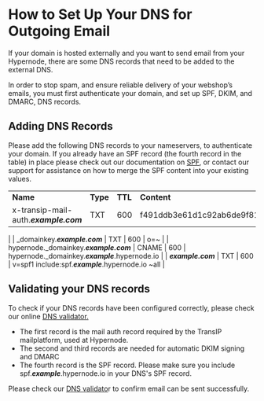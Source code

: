 <!-- source: https://support.hypernode.com/en/hypernode/email/how-to-set-up-your-dns-for-outgoing-email/ -->

# How to Set Up Your DNS for Outgoing Email

If your domain is hosted externally and you want to send email from your Hypernode, there are some DNS records that need to be added to the external DNS.

In order to stop spam, and ensure reliable delivery of your webshop’s emails, you must first authenticate your domain, and set up SPF, DKIM, and DMARC, DNS records.

## Adding DNS Records

Please add the following DNS records to your nameservers, to authenticate your domain. If you already have an SPF record (the fourth record in the table) in place please check out our documentation on [SPF](https://support.hypernode.com/en/hypernode/dns/how-to-set-up-your-spf-records-for-hypernode), or contact our support for assistance on how to merge the SPF content into your existing values.

|                                       |          |         |                                                                  |
| ------------------------------------- | -------- | ------- | ---------------------------------------------------------------- |
| **Name**                              | **Type** | **TTL** | **Content**                                                      |
| x-transip-mail-auth.***example.com*** | TXT      | 600     | f491ddb3e61d1c92ab6de9f81257b1c0b95986d6550517f005c8e5e895da6fd2 |

|
| \_domainkey.***example.com*** | TXT | 600 | o=~ |
| hypernode.\_domainkey.***example.com*** | CNAME | 600 | hypernode.\_domainkey.***example***.hypernode.io |
| ***example.com*** | TXT | 600 | v=spf1 include:spf.***example***.hypernode.io ~all |

## Validating your DNS records

To check if your DNS records have been configured correctly, please check our online [DNS validator.](https://my.hypernode.com/dns/check/)

- The first record is the mail auth record required by the TransIP mailplatform, used at Hypernode.
- The second and third records are needed for automatic DKIM signing and DMARC
- The fourth record is the SPF record. Please make sure you include spf.***example***.hypernode.io in your DNS's SPF record.

Please check our [DNS validato](https://my.hypernode.com/dns/check/)r to confirm email can be sent successfully.
